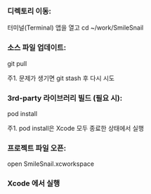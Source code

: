 
### 디렉토리 이동:
터미널(Terminal) 앱을 열고
cd ~/work/SmileSnail

### 소스 파일 업데이트:
git pull

주1. 문제가 생기면 git stash 후 다시 시도

### 3rd-party 라이브러리 빌드 (필요 시):
pod install

주1. pod install은 Xcode 모두 종료한 상태에서 실행 

### 프로젝트 파일 오픈:
open SmileSnail.xcworkspace

### Xcode 에서 실행
